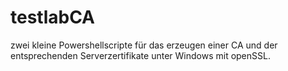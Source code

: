 # testlabCA

zwei kleine Powershellscripte für das erzeugen einer CA und der entsprechenden Serverzertifikate unter Windows mit openSSL.
